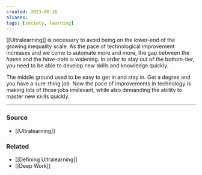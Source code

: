 ```yaml
---
created: 2023-08-16
aliases: 
tags: [society, learning]
---
```

[[Ultralearning]] is necessary to avoid being on the lower-end of the growing inequality scale. As the pace of technological improvement increases and we come to automate more and more, the gap between the *haves* and the *have-nots* is widening. In order to stay out of the bottom-tier, you need to be able to develop new skills and knowledge quickly.

The middle ground used to be easy to get in and stay in. Get a degree and you have a sure-thing job. Now the pace of improvements in technology is making lots of those jobs irrelevant, while also demanding the ability to master new skills quickly. 

---
### Source
- [[Ultralearning]]

### Related
- [[Defining Ultralearning]]
- [[Deep Work]]
 